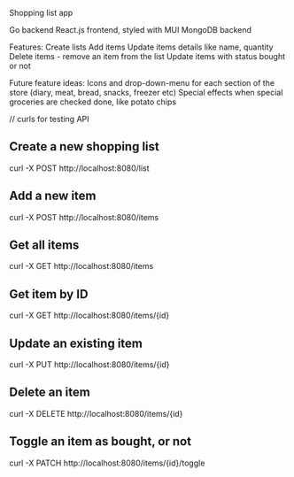 Shopping list app

Go backend
React.js frontend, styled with MUI
MongoDB backend

Features:
Create lists
Add items
Update items details like name, quantity
Delete items - remove an item from the list
Update items with status bought or not


Future feature ideas:
Icons and drop-down-menu for each section of the store (diary, meat, bread, snacks, freezer etc)
Special effects when special groceries are checked done, like potato chips


// curls for testing API
<!-- update api endpoints after list feat -->
## Create a new shopping list
curl -X POST http://localhost:8080/list

## Add a new item
curl -X POST http://localhost:8080/items

## Get all items
curl -X GET http://localhost:8080/items

## Get item by ID
curl -X GET http://localhost:8080/items/{id}

## Update an existing item
curl -X PUT http://localhost:8080/items/{id}

## Delete an item
curl -X DELETE http://localhost:8080/items/{id}

## Toggle an item as bought, or not
curl -X PATCH http://localhost:8080/items/{id}/toggle
